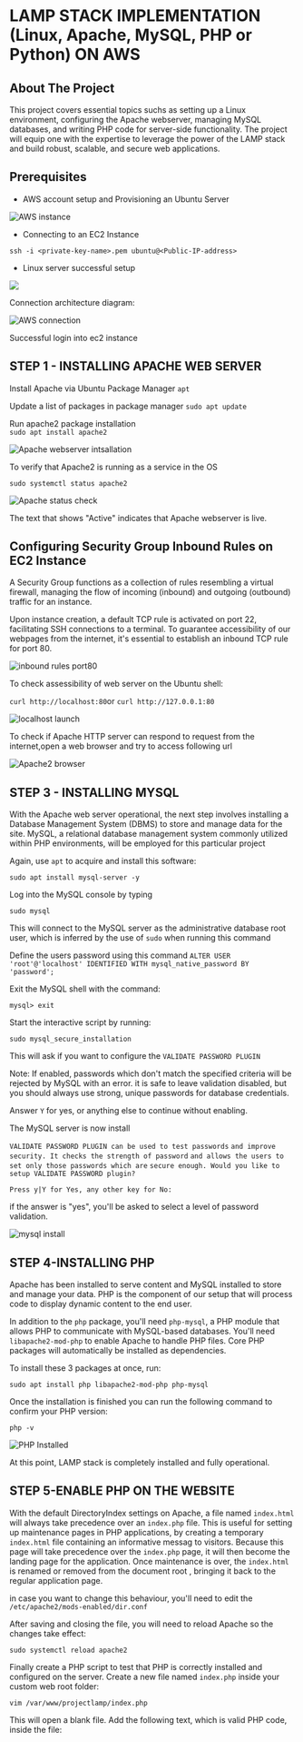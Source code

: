 # LAMP STACK IMPLEMENTATION (Linux, Apache, MySQL, PHP or Python) ON AWS

## About The Project

This project covers essential topics suchs as setting up a Linux environment, configuring the Apache webserver, managing MySQL databases, and writing PHP code for server-side functionality. The project will equip one with the expertise to leverage the power of the LAMP stack and build robust, scalable, and secure web applications.

## Prerequisites

- AWS account setup and Provisioning an Ubuntu Server 

![AWS instance](./Images/AWS_instance.PNG)

- Connecting to an EC2 Instance

`ssh -i <private-key-name>.pem ubuntu@<Public-IP-address>`

- Linux server successful setup

![](./Images/ec2_connection.PNG)

Connection architecture diagram:
  
![AWS connection](./Images/AWS_instance_connection.PNG)

Successful login into ec2 instance
## STEP 1 - INSTALLING APACHE WEB SERVER

Install Apache via Ubuntu Package Manager 
`apt`

Update a list of packages in package manager
`sudo apt update`

Run apache2 package installation  
`sudo apt install apache2`

![Apache webserver intsallation](./Images/Apache_install.PNG)

To verify that Apache2 is running as a service in the OS

`sudo systemctl status apache2`

![Apache status check](./Images/apache_status_check.PNG)

The text that shows "Active" indicates that Apache webserver is live.


## Configuring Security Group Inbound Rules on EC2 Instance

A Security Group functions as a collection of rules resembling a virtual firewall, managing the flow of incoming (inbound) and outgoing (outbound) traffic for an instance.

Upon instance creation, a default TCP rule is activated on port 22, facilitating SSH connections to a terminal. To guarantee accessibility of our webpages from the internet, it's essential to establish an inbound TCP rule for port 80.

![inbound rules port80](./Images/inbound_rules.PNG)

To check assessibility of web server on the Ubuntu shell:

`curl http://localhost:80`or `curl http://127.0.0.1:80`

![localhost launch](./Images/localhost_launch.PNG)


To check if Apache HTTP server can respond to request from the internet,open a web browser and try to access following url

![Apache2 browser](./Images/Apache2_web_display.PNG)


## STEP 3 - INSTALLING MYSQL

With the Apache web server operational, the next step involves installing a Database Management System (DBMS) to store and manage data for the site. MySQL, a relational database management system commonly utilized within PHP environments, will be employed for this particular project


Again, use `apt` to acquire and install this software:

`sudo apt install mysql-server -y`

Log into the MySQL console by typing

`sudo mysql`

This will connect to the MySQL server as the administrative database root user, which is inferred by the use of `sudo` when running this command 

Define the users password using this command 
`ALTER USER 'root'@'localhost' IDENTIFIED WITH mysql_native_password BY 'password';`

Exit the MySQL shell with the command:

`mysql> exit`

Start the interactive script by running:

`sudo mysql_secure_installation`

This will ask if you want to configure the `VALIDATE PASSWORD PLUGIN`

Note: If enabled, passwords which don't match the specified criteria will be rejected by MySQL with an error. it is safe to leave validation disabled, but you should always use strong, unique passwords for database credentials.

Answer `Y` for yes, or anything else to continue without enabling.

The MySQL server is now install

`VALIDATE PASSWORD PLUGIN can be used to test passwords`
`and improve security. It checks the strength of password`
`and allows the users to set only those passwords which are`
`secure enough. Would you like to setup VALIDATE PASSWORD plugin?`

`Press y|Y for Yes, any other key for No:`

if the answer is "yes", you'll be asked to select a level of password validation.

![mysql install](./Images/mysql_install.PNG)


## STEP 4-INSTALLING PHP

Apache has been installed to serve content and MySQL installed to store and manage your data. PHP is the component of our setup that will process code to display dynamic content to the end user. 

In addition to the `php` package, you'll need `php-mysql`, a PHP module that allows PHP to communicate with MySQL-based databases. You'll need `libapache2-mod-php` to enable Apache to handle PHP files. Core PHP packages will automatically be installed as dependencies. 

To install these 3 packages at once, run: 

`sudo apt install php libapache2-mod-php php-mysql`

Once the installation is finished you can run the following command to confirm your PHP version:

`php -v`


![PHP Installed](./Images/PHP_installation.PNG)

At this point, LAMP stack is completely installed and fully operational.

## STEP 5-ENABLE PHP ON THE WEBSITE

With the default DirectoryIndex settings on Apache, a file named `index.html` will always take precedence over an `index.php` file. This is useful for setting up maintenance pages in PHP applications, by creating a temporary `index.html` file containing an informative messag to visitors. Because this page will take precedence over the `index.php` page, it will then become the landing page for the application. Once maintenance is over, the `index.html` is renamed or removed from the document root , bringing it back to the regular application page.

in case you want to change this behaviour, you'll need to edit the `/etc/apache2/mods-enabled/dir.conf`

After saving and closing the file, you will need to reload Apache so the changes take effect:

`sudo systemctl reload apache2`

Finally create a PHP script to test that PHP is correctly installed and configured on the server.
Create a new file named `index.php` inside your custom web root folder:

`vim /var/www/projectlamp/index.php`

This will open a blank file. Add the following text, which is valid PHP code, inside the file:

<?php
phpinfo();

When finished save and close the file, refresh the page and you will see a page similar to this: 

![PHP test display](./Images/php_test_display.PNG)


